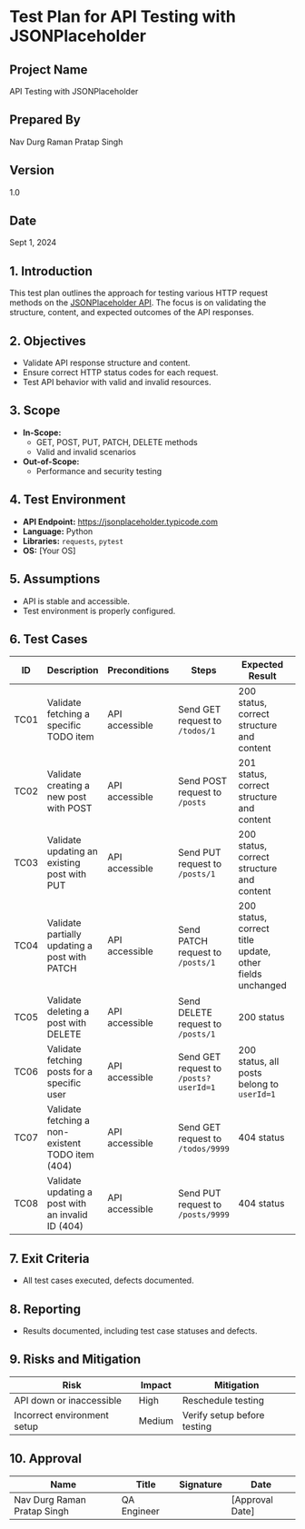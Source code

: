 # Test Plan for API Testing with JSONPlaceholder

## Project Name
API Testing with JSONPlaceholder

## Prepared By
Nav Durg Raman Pratap Singh

## Version
1.0

## Date
Sept 1, 2024

## 1. Introduction
This test plan outlines the approach for testing various HTTP request methods on the [JSONPlaceholder API](https://jsonplaceholder.typicode.com). The focus is on validating the structure, content, and expected outcomes of the API responses.

## 2. Objectives
- Validate API response structure and content.
- Ensure correct HTTP status codes for each request.
- Test API behavior with valid and invalid resources.

## 3. Scope
- **In-Scope:** 
  - GET, POST, PUT, PATCH, DELETE methods
  - Valid and invalid scenarios
- **Out-of-Scope:** 
  - Performance and security testing

## 4. Test Environment
- **API Endpoint:** https://jsonplaceholder.typicode.com
- **Language:** Python
- **Libraries:** `requests`, `pytest`
- **OS:** [Your OS]

## 5. Assumptions
- API is stable and accessible.
- Test environment is properly configured.

## 6. Test Cases

| **ID** | **Description**                                      | **Preconditions**  | **Steps**                                                   | **Expected Result**                                           | **Status** |
|--------|------------------------------------------------------|--------------------|-------------------------------------------------------------|----------------------------------------------------------------|------------|
| TC01   | Validate fetching a specific TODO item               | API accessible     | Send GET request to `/todos/1`                               | 200 status, correct structure and content                      | Pass/Fail  |
| TC02   | Validate creating a new post with POST               | API accessible     | Send POST request to `/posts`                                | 201 status, correct structure and content                      | Pass/Fail  |
| TC03   | Validate updating an existing post with PUT          | API accessible     | Send PUT request to `/posts/1`                               | 200 status, correct structure and content                      | Pass/Fail  |
| TC04   | Validate partially updating a post with PATCH        | API accessible     | Send PATCH request to `/posts/1`                             | 200 status, correct title update, other fields unchanged       | Pass/Fail  |
| TC05   | Validate deleting a post with DELETE                 | API accessible     | Send DELETE request to `/posts/1`                            | 200 status                                                     | Pass/Fail  |
| TC06   | Validate fetching posts for a specific user          | API accessible     | Send GET request to `/posts?userId=1`                        | 200 status, all posts belong to `userId=1`                     | Pass/Fail  |
| TC07   | Validate fetching a non-existent TODO item (404)     | API accessible     | Send GET request to `/todos/9999`                            | 404 status                                                     | Pass/Fail  |
| TC08   | Validate updating a post with an invalid ID (404)    | API accessible     | Send PUT request to `/posts/9999`                            | 404 status                                                     | Pass/Fail  |

## 7. Exit Criteria
- All test cases executed, defects documented.

## 8. Reporting
- Results documented, including test case statuses and defects.

## 9. Risks and Mitigation

| **Risk**                  | **Impact** | **Mitigation** |
|---------------------------|------------|----------------|
| API down or inaccessible   | High       | Reschedule testing |
| Incorrect environment setup | Medium     | Verify setup before testing |

## 10. Approval

| **Name**         | **Title**           | **Signature** | **Date**        |
|------------------|---------------------|---------------|-----------------|
| Nav Durg Raman Pratap Singh      | QA Engineer         |               | [Approval Date] |

